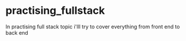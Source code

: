 # practising_fullstack
In practising full stack topic i'lll try to cover everything from front end to back end
